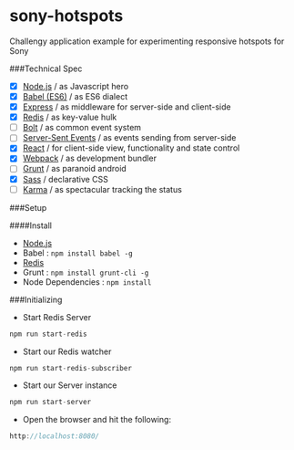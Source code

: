 # sony-hotspots
Challengy application example for experimenting responsive hotspots for Sony

###Technical Spec
- [x] [Node.js](www.nodejs.org) / as Javascript hero
- [x] [Babel (ES6)](http://babel.io) / as ES6 dialect
- [x] [Express](http://expressjs.com) / as middleware for server-side and client-side
- [x] [Redis](http://redis.io) / as key-value hulk
- [ ] [Bolt](https://github.com/ecto/bolt) / as common event system
- [ ] [Server-Sent Events](https://developer.mozilla.org/en-US/docs/Web/API/Server-sent_events) / as events sending from server-side
- [x] [React](https://facebook.github.io/react/) / for client-side view, functionality and state control
- [x] [Webpack](https://webpack.github.io/) / as development bundler
- [ ] [Grunt](http://gruntjs.com/) / as paranoid android 
- [x] [Sass](http://sass-lang.com/) / declarative CSS
- [ ] [Karma](https://karma-runner.github.io/0.13/index.html) / as spectacular tracking the status

<!--<img src="http://oi65.tinypic.com/idy4g9.jpg" style="width: 100%;" border="0">-->

###Setup

####Install
* [Node.js](https://nodejs.org/en/download/)
* Babel : ```npm install babel -g```
* [Redis](http://redis.io/download)
* Grunt : ```npm install grunt-cli -g```
* Node Dependencies : ```npm install```

###Initializing

* Start Redis Server

```javascript
npm run start-redis
```

* Start our Redis watcher

```javascript
npm run start-redis-subscriber
```

* Start our Server instance

```javascript
npm run start-server
```

* Open the browser and hit the following:

```javascript
http://localhost:8080/
```